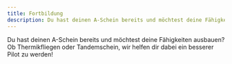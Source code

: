 ```yaml
---
title: Fortbildung
description: Du hast deinen A-Schein bereits und möchtest deine Fähigkeiten ausbauen? Ob Thermikfliegen oder Tandemschein, wir helfen dir dabei ein besserer Pilot zu werden!
---
```


Du hast deinen A-Schein bereits und möchtest deine Fähigkeiten ausbauen? Ob Thermikfliegen oder Tandemschein, wir helfen dir dabei ein besserer Pilot zu werden!
